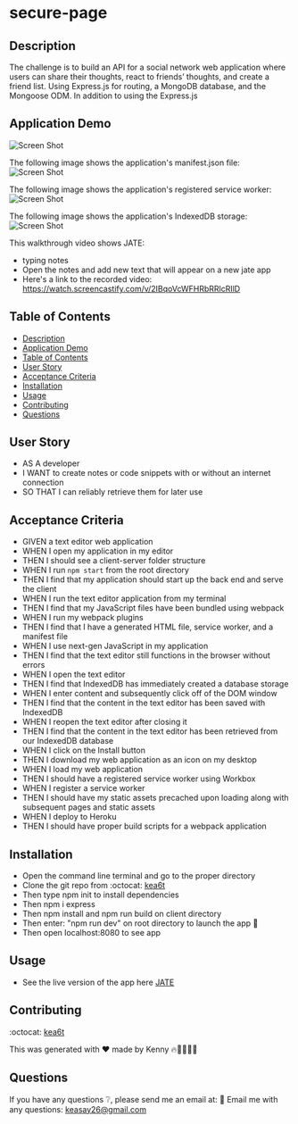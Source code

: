 # secure-page

## Description
The challenge is to build an API for a social network web application where users can share their thoughts, react to friends’ thoughts, and create a friend list. Using Express.js for routing, a MongoDB database, and the Mongoose ODM. In addition to using the Express.js

## Application Demo
![Screen Shot](ScreenShot-pwa.png)

The following image shows the application's manifest.json file:
![Screen Shot](ScreenShot-manifest.png)

The following image shows the application's registered service worker:
![Screen Shot](ScreenShot-sw.png)

The following image shows the application's IndexedDB storage:
![Screen Shot](ScreenShot-indexed.png)

This walkthrough video shows JATE:
* typing notes
* Open the notes and add new text that will appear on a new jate app
* Here's a link to the recorded video: https://watch.screencastify.com/v/2IBqoVcWFHRbRRlcRIlD


## Table of Contents
  - [Description](#description)
  - [Application Demo](#application-demo)
  - [Table of Contents](#table-of-contents)
  - [User Story](#user-story)
  - [Acceptance Criteria](#acceptance-criteria)
  - [Installation](#installation)
  - [Usage](#usage)
  - [Contributing](#contributing)
  - [Questions](#questions)

## User Story
* AS A developer
* I WANT to create notes or code snippets with or without an internet connection
* SO THAT I can reliably retrieve them for later use

## Acceptance Criteria
* GIVEN a text editor web application
* WHEN I open my application in my editor
* THEN I should see a client-server folder structure
* WHEN I run `npm start` from the root directory
* THEN I find that my application should start up the back end and serve the client
* WHEN I run the text editor application from my terminal
* THEN I find that my JavaScript files have been bundled using webpack
* WHEN I run my webpack plugins
* THEN I find that I have a generated HTML file, service worker, and a manifest file
* WHEN I use next-gen JavaScript in my application
* THEN I find that the text editor still functions in the browser without errors
* WHEN I open the text editor
* THEN I find that IndexedDB has immediately created a database storage
* WHEN I enter content and subsequently click off of the DOM window
* THEN I find that the content in the text editor has been saved with IndexedDB
* WHEN I reopen the text editor after closing it
* THEN I find that the content in the text editor has been retrieved from our IndexedDB database
* WHEN I click on the Install button
* THEN I download my web application as an icon on my desktop
* WHEN I load my web application
* THEN I should have a registered service worker using Workbox
* WHEN I register a service worker
* THEN I should have my static assets precached upon loading along with subsequent pages and static assets
* WHEN I deploy to Heroku
* THEN I should have proper build scripts for a webpack application

## Installation
* Open the command line terminal and go to the proper directory
* Clone the git repo from :octocat: [kea6t](https://github.com/kea6t)
* Then type npm init to install dependencies
* Then npm i express
* Then npm install and npm run build on client directory
* Then enter: "npm run dev" on root directory to launch the app 🚀
* Then open localhost:8080 to see app 


## Usage
* See the live version of the app here [JATE](https://pwa-jate-prod.herokuapp.com/)

## Contributing
:octocat: [kea6t](https://github.com/kea6t)

This was generated with ❤️ made by Kenny 🔥🌌🌳🦝🚀

## Questions
If you have any questions :grey_question:, please send me an email at: :e-mail: Email me with any questions: keasay26@gmail.com
